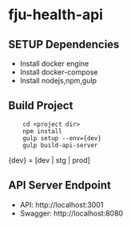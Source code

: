 # fju-health-api

SETUP Dependencies
-
- Install docker engine
- Install docker-compose
- Install nodejs,npm,gulp

Build Project
-

```
    cd <project dir>
    npm install
    gulp setup --env={dev}
    gulp build-api-server

```

{dev} = [dev | stg | prod]

API Server Endpoint
-
- API: http://localhost:3001
- Swagger: http://localhost:8080


